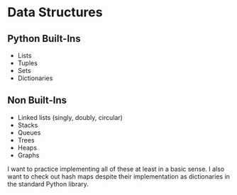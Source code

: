 # Data Structures

## Python Built-Ins
- Lists
- Tuples
- Sets
- Dictionaries

## Non Built-Ins
- Linked lists (singly, doubly, circular)
- Stacks
- Queues
- Trees
- Heaps
- Graphs

I want to practice implementing all of these at least in a basic sense. I also
want to check out hash maps despite their implementation as dictionaries in 
the standard Python library.